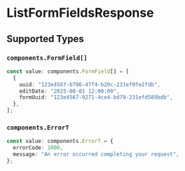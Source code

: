 # ListFormFieldsResponse


## Supported Types

### `components.FormField[]`

```typescript
const value: components.FormField[] = [
  {
    uuid: "123e4567-b796-47f4-b20c-231ef0fe2fdb",
    editDate: "2025-08-01 12:00:00",
    formUuid: "123e4567-9271-4ce4-bd79-231efd589bdb",
  },
];
```

### `components.ErrorT`

```typescript
const value: components.ErrorT = {
  errorCode: 1000,
  message: "An error occurred completing your request",
};
```

